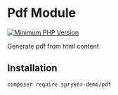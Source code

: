 # Pdf Module
[![Minimum PHP Version](https://img.shields.io/badge/php-%3E%3D%208.2-8892BF.svg)](https://php.net/)

Generate pdf from html content

## Installation

```
composer require spryker-demo/pdf
```
